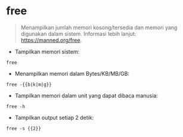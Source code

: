 # free

> Menampilkan jumlah memori kosong/tersedia dan memori yang digunakan dalam sistem.
> Informasi lebih lanjut: <https://manned.org/free>.

- Tampilkan memori sistem:

`free`

- Menampilkan memori dalam Bytes/KB/MB/GB:

`free -{{b|k|m|g}}`

- Tampilkan memori dalam unit yang dapat dibaca manusia:

`free -h`

- Tampilkan output setiap 2 detik:

`free -s {{2}}`
